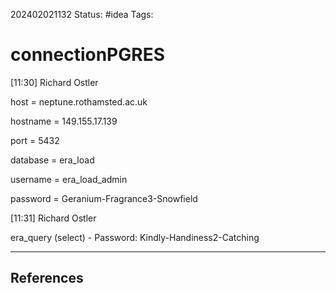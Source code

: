 202402021132
Status: #idea
Tags: 

# connectionPGRES

[11:30] Richard Ostler

host = neptune.rothamsted.ac.uk

hostname = 149.155.17.139

port = 5432

database = era_load

username = era_load_admin

password = Geranium-Fragrance3-Snowfield

[11:31] Richard Ostler

era_query (select) - Password: Kindly-Handiness2-Catching

---
## References
